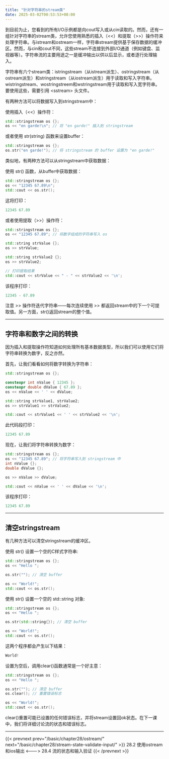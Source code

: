 ```yaml
---
title: "针对字符串的stream类"
date: 2025-03-02T00:53:53+08:00
---
```


到目前为止，您看到的所有I/O示例都是向cout写入或从cin读取的。然而，还有一组针对字符串的stream类，允许您使用熟悉的插入（\<\<）和提取（\>\>）操作符来处理字符串。与istream和ostream一样，字符串stream提供基于保存数据的缓冲区。然而，与cin和cout不同，这些stream不连接到外部I/O通道（例如键盘、监视器等）。字符串流的主要用途之一是缓冲输出以供以后显示，或者逐行处理输入。

字符串有六个stream类：istringstream（从istream派生）、ostringstream（从ostream派生）和stringstream（从iostream派生）用于读取和写入字符串。wistringstream、wostringstreem和wstringstream用于读取和写入宽字符串。要使用这些，需要引用 \<sstream\> 头文件。

有两种方法可以将数据写入到stringstream中：

使用插入（<<）操作符：

```C++
std::stringstream os {};
os << "en garde!\n"; // 将 "en garde!" 插入到 stringstream
```

或者使用 str(string) 函数来设置buffer：

```C++
std::stringstream os {};
os.str("en garde!"); // 将 stringstream 的 buffer 设置为 "en garde!"
```

类似地，有两种方法可以从stringstream中获取数据：

使用 str() 函数，从buffer中获取数据：

```C++
std::stringstream os {};
os << "12345 67.89\n";
std::cout << os.str();
```

这将打印：

```C++
12345 67.89
```

或者使用提取（>>）操作符： 

```C++
std::stringstream os {};
os << "12345 67.89"; // 将数字组成的字符串写入 os

std::string strValue {};
os >> strValue;

std::string strValue2 {};
os >> strValue2;

// 打印提取结果
std::cout << strValue << " - " << strValue2 << '\n';
```

该程序打印：

```C++
12345 - 67.89
```

注意 >> 操作符迭代字符串——每次连续使用 >> 都返回stream中的下一个可提取值。另一方面，str()返回stream的整个值。

***
## 字符串和数字之间的转换

因为插入和提取操作符知道如何处理所有基本数据类型，所以我们可以使用它们将字符串转换为数字，反之亦然。

首先，让我们看看如何将数字转换为字符串：

```C++
std::stringstream os {};

constexpr int nValue { 12345 };
constexpr double dValue { 67.89 };
os << nValue << ' ' << dValue;

std::string strValue1, strValue2;
os >> strValue1 >> strValue2;

std::cout << strValue1 << ' ' << strValue2 << '\n';
```

此代码段打印：

```C++
12345 67.89
```

现在，让我们将字符串转换为数字：

```C++
std::stringstream os {};
os << "12345 67.89"; // 将字符串写入到 stringstream 中
int nValue {};
double dValue {};

os >> nValue >> dValue;

std::cout << nValue << ' ' << dValue << '\n';
```

该程序打印：

```C++
12345 67.89
```

***
## 清空stringstream

有几种方法可以清空stringstream的缓冲区。

使用 str() 设置一个空的C样式字符串:

```C++
std::stringstream os {};
os << "Hello ";

os.str(""); // 清空 buffer

os << "World!";
std::cout << os.str();
```

使用 str() 设置一个空的 std::string 对象:

```C++
std::stringstream os {};
os << "Hello ";

os.str(std::string{}); // 清空 buffer

os << "World!";
std::cout << os.str();
```

这两个程序都会产生以下结果：

```C++
World!
```

设置为空后，调用clear()函数通常是一个好主意：

```C++
std::stringstream os {};
os << "Hello ";

os.str(""); // 清空 buffer
os.clear(); // 重置错误标志

os << "World!";
std::cout << os.str();
```

clear()重置可能已设置的任何错误标志，并将stream设置回ok状态。在下一课中，我们将详细讨论流的状态和错误标志。

***

{{< prevnext prev="/basic/chapter28/ostream/" next="/basic/chapter28/stream-state-validate-input/" >}}
28.2 使用ostream和ios输出
<--->
28.4 流的状态和输入验证
{{< /prevnext >}}
